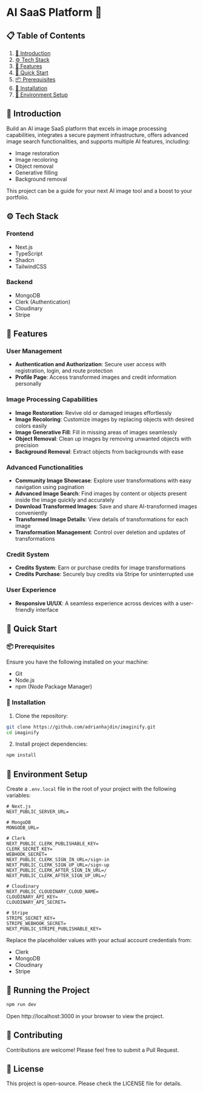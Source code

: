 # AI SaaS Platform 🤖

## 📋 Table of Contents

1. [🤖 Introduction](#-introduction)
2. [⚙️ Tech Stack](#️-tech-stack)
3. [🔋 Features](#-features)
4. [🤸 Quick Start](#-quick-start)
5. [📦 Prerequisites](#-prerequisites)
6. [🚀 Installation](#-installation)
7. [🔐 Environment Setup](#-environment-setup)

## 🤖 Introduction

Build an AI image SaaS platform that excels in image processing capabilities, integrates a secure payment infrastructure, offers advanced image search functionalities, and supports multiple AI features, including:

- Image restoration
- Image recoloring
- Object removal
- Generative filling
- Background removal

This project can be a guide for your next AI image tool and a boost to your portfolio.

## ⚙️ Tech Stack

### Frontend
- Next.js
- TypeScript
- Shadcn
- TailwindCSS

### Backend
- MongoDB
- Clerk (Authentication)
- Cloudinary
- Stripe

## 🔋 Features

### User Management
- **Authentication and Authorization**: Secure user access with registration, login, and route protection
- **Profile Page**: Access transformed images and credit information personally

### Image Processing Capabilities
- **Image Restoration**: Revive old or damaged images effortlessly
- **Image Recoloring**: Customize images by replacing objects with desired colors easily
- **Image Generative Fill**: Fill in missing areas of images seamlessly
- **Object Removal**: Clean up images by removing unwanted objects with precision
- **Background Removal**: Extract objects from backgrounds with ease

### Advanced Functionalities
- **Community Image Showcase**: Explore user transformations with easy navigation using pagination
- **Advanced Image Search**: Find images by content or objects present inside the image quickly and accurately
- **Download Transformed Images**: Save and share AI-transformed images conveniently
- **Transformed Image Details**: View details of transformations for each image
- **Transformation Management**: Control over deletion and updates of transformations

### Credit System
- **Credits System**: Earn or purchase credits for image transformations
- **Credits Purchase**: Securely buy credits via Stripe for uninterrupted use

### User Experience
- **Responsive UI/UX**: A seamless experience across devices with a user-friendly interface

## 🤸 Quick Start

### 📦 Prerequisites

Ensure you have the following installed on your machine:
- Git
- Node.js
- npm (Node Package Manager)

### 🚀 Installation

1. Clone the repository:
```bash
git clone https://github.com/adrianhajdin/imaginify.git
cd imaginify
```

2. Install project dependencies:
```bash
npm install
```

## 🔐 Environment Setup

Create a `.env.local` file in the root of your project with the following variables:

```env
# Next.js
NEXT_PUBLIC_SERVER_URL=

# MongoDB
MONGODB_URL=

# Clerk
NEXT_PUBLIC_CLERK_PUBLISHABLE_KEY=
CLERK_SECRET_KEY=
WEBHOOK_SECRET=
NEXT_PUBLIC_CLERK_SIGN_IN_URL=/sign-in
NEXT_PUBLIC_CLERK_SIGN_UP_URL=/sign-up
NEXT_PUBLIC_CLERK_AFTER_SIGN_IN_URL=/
NEXT_PUBLIC_CLERK_AFTER_SIGN_UP_URL=/

# Cloudinary
NEXT_PUBLIC_CLOUDINARY_CLOUD_NAME=
CLOUDINARY_API_KEY=
CLOUDINARY_API_SECRET=

# Stripe
STRIPE_SECRET_KEY=
STRIPE_WEBHOOK_SECRET=
NEXT_PUBLIC_STRIPE_PUBLISHABLE_KEY=
```

Replace the placeholder values with your actual account credentials from:
- Clerk
- MongoDB
- Cloudinary
- Stripe

## 🏃 Running the Project

```bash
npm run dev
```

Open http://localhost:3000 in your browser to view the project.

## 🤝 Contributing

Contributions are welcome! Please feel free to submit a Pull Request.

## 📄 License

This project is open-source. Please check the LICENSE file for details.
